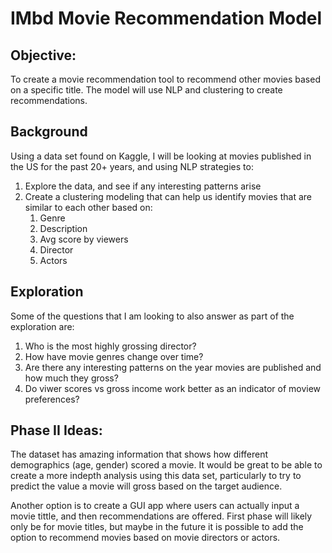 # IMbd Movie Recommendation Model

## Objective: 

To create a movie recommendation tool to recommend other movies based on a specific title. The model will use NLP and clustering to create recommendations.

## Background

Using a data set found on Kaggle, I will be looking at movies published in the US for the past 20+ years, and using NLP strategies to:

1. Explore the data, and see if any interesting patterns arise
2. Create a clustering modeling that can help us identify movies that are similar to each other based on:
    1. Genre
    1. Description
    1. Avg score by viewers
    1. Director
    1. Actors

## Exploration

Some of the questions that I am looking to also answer as part of the exploration are:

1. Who is the most highly grossing director?
1. How have movie genres change over time?
1. Are there any interesting patterns on the year movies are published and how much they gross?
1. Do viwer scores vs gross income work better as an indicator of moview preferences?


## Phase II Ideas:

The dataset has amazing information that shows how different demographics (age, gender) scored a movie. It would be great to be able to create a more indepth analysis using this data set, particularly to try to predict the value a movie will gross based on the target audience.

Another option is to create a GUI app where users can actually input a movie tittle, and then recommendations are offered. First phase will likely only be for movie titles, but maybe in the future it is possible to add the option to recommend movies based on movie directors or actors. 